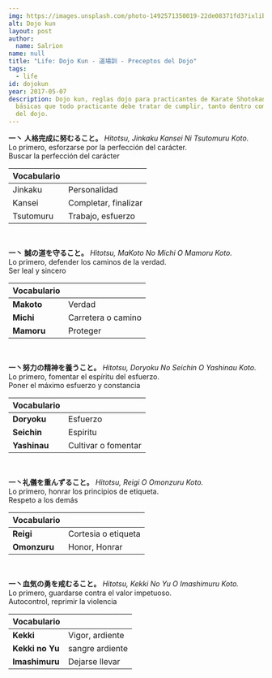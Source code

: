 ```yaml
---
img: https://images.unsplash.com/photo-1492571350019-22de08371fd3?ixlib=rb-1.2.1&ixid=eyJhcHBfaWQiOjEyMDd9
alt: Dojo kun
layout: post
author:
  name: Salrion
name: null
title: "Life: Dojo Kun - 道場訓 - Preceptos del Dojo"
tags:
  - life
id: dojokun
year: 2017-05-07
description: Dojo kun, reglas dojo para practicantes de Karate Shotokan. Reglas
  básicas que todo practicante debe tratar de cumplir, tanto dentro como fuera
  del dojo.
---
```

**一丶 人格完成に努むること。**
*Hitotsu, Jinkaku Kansei Ni Tsutomuru Koto.* <br>
Lo primero, esforzarse por la perfección del carácter. <br>
Buscar la perfección del carácter <br>

| Vocabulario | |
|-------------|--|
| Jinkaku | Personalidad |
| Kansei  | Completar, finalizar |
| Tsutomuru | Trabajo, esfuerzo |

<br>

**一丶 誠の道を守ること。**
*Hitotsu, MaKoto No Michi O Mamoru Koto.*<br>
Lo primero, defender los caminos de la verdad.<br>
Ser leal y sincero<br>

| Vocabulario | |
|-------------|--|
| **Makoto** | Verdad |
| **Michi**  | Carretera o camino |
| **Mamoru** | Proteger |

<br>

**一丶努力の精神を養うこと。**
*Hitotsu, Doryoku No Seichin O Yashinau Koto.*<br>
Lo primero, fomentar el espíritu del esfuerzo.<br>
Poner el máximo esfuerzo y constancia<br>

| Vocabulario | |
|------------- |--|
| **Doryoku**  | Esfuerzo |
| **Seichin**  | Espiritu |
| **Yashinau** | Cultivar o fomentar |

<br>

**一丶礼儀を重んずること。**
*Hitotsu, Reigi O Omonzuru Koto.*<br>
Lo primero, honrar los principios de etiqueta.<br>
Respeto a los demás<br>

| Vocabulario | |
|-------------|--|
| **Reigi**    | Cortesia o etiqueta |
| **Omonzuru** | Honor, Honrar |

<br>

**一丶血気の勇を戒むること。**
*Hitotsu, Kekki No Yu O Imashimuru Koto.*<br>
Lo primero, guardarse contra el valor impetuoso.<br>
Autocontrol, reprimir la violencia<br>

| Vocabulario | |
|-------------|--|
| **Kekki**       | Vigor, ardiente |
| **Kekki no Yu** | sangre ardiente |
| **Imashimuru**  | Dejarse llevar |